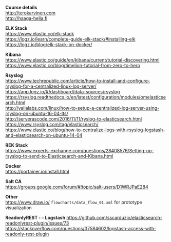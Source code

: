**Course details**  
http://terokarvinen.com  
http://haaga-helia.fi  

**ELK Stack**  
https://www.elastic.co/elk-stack  
https://logz.io/learn/complete-guide-elk-stack/#installing-elk  
https://logz.io/blog/elk-stack-on-docker/  

**Kibana**  
https://www.elastic.co/guide/en/kibana/current/tutorial-discovering.html    
https://www.elastic.co/blog/timelion-tutorial-from-zero-to-hero  

**Rsyslog**  
https://www.techrepublic.com/article/how-to-install-and-configure-rsyslog-for-a-centralized-linux-log-server/  
https://app.logz.io/#/dashboard/data-sources/rsyslog  
https://rsyslog.readthedocs.io/en/latest/configuration/modules/omelasticsearch.html  
http://yallalabs.com/linux/how-to-setup-a-centralized-log-server-using-rsyslog-on-ubuntu-16-04-lts/  
http://serverascode.com/2016/11/11/ryslog-to-elasticsearch.html  
https://www.rsyslog.com/tag/elasticsearch/  
https://www.elastic.co/blog/how-to-centralize-logs-with-rsyslog-logstash-and-elasticsearch-on-ubuntu-14-04

**REK Stack**  
https://www.experts-exchange.com/questions/28408576/Setting-up-rsyslog-to-send-to-Elasticsearch-and-Kibana.html  

**Docker**  
https://portainer.io/install.html  

**Salt CA**  
https://groups.google.com/forum/#!topic/salt-users/D1WRJPaE284

**Other**  
https://www.draw.io/ `flowcharts/data_flow_01.xml` for prototype visualization

**ReadonlyREST - - Logstash**
https://github.com/sscarduzio/elasticsearch-readonlyrest-plugin/issues/73
https://stackoverflow.com/questions/37584602/logstash-access-with-readonly-rest-plugin
